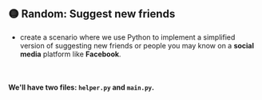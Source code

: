 ## 🟡 Random: Suggest new friends

- create a scenario where we use Python to implement a simplified version of suggesting new friends or people you may know on a **social media** platform like **Facebook**.

<br>

#### We'll have two files: `helper.py` and `main.py`.